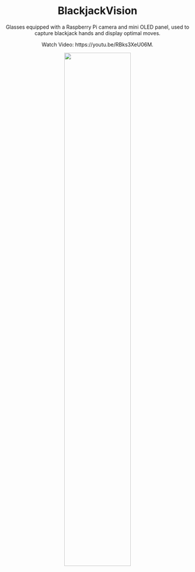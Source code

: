 <h1 align="center">BlackjackVision</h1>
<p align="center">Glasses equipped with a Raspberry Pi camera and mini OLED panel, used to capture blackjack hands and display optimal moves.</p>

<p align="center">Watch Video: https://youtu.be/RBks3XeU06M.</p>


<p align="center">
  <img src="https://github.com/nicholaschew11/BlackjackVision/blob/master/public/glasses.png?raw=true" width="60%" />
</p>

